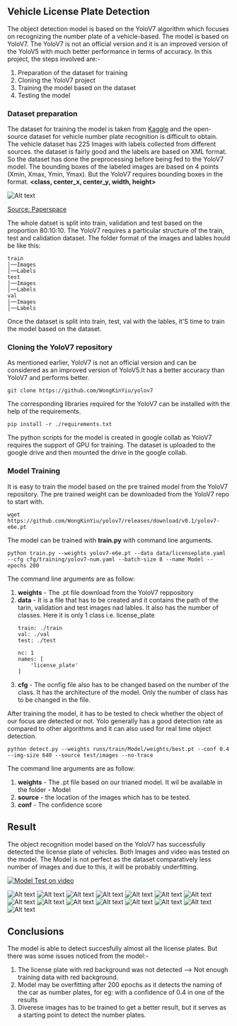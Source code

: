 ## Vehicle License Plate Detection ##
 The object detection model is based on the YoloV7 algorithm which focuses on recognizing the number plate of a vehicle-based. The model is based on YoloV7. The YoloV7 is not an official version and it is an improved version of the YoloV5 with much better performance in terms of accuracy. In this project, the steps involved are:-
1) Preparation of the dataset for training 
2) Cloning the YoloV7 project
3) Training the model based on the dataset
4) Testing the model

### Dataset preparation ###
The dataset for training the model is taken from [Kaggle](https://www.kaggle.com/datasets/aslanahmedov/number-plate-detection) and the open-source dataset for vehicle number plate recognition is difficult to obtain. The vehicle dataset has 225 Images with labels collected from different sources. the dataset is fairly good and the labels are based on XML format. So the dataset has done the preprocessing before being fed to the YoloV7 model. The bounding boxes of the labeled images are based on 4 points (Xmin, Xmax, Ymin, Ymax). But the YoloV7 requires bounding boxes in the format. **<class, center_x, center_y, width, height>**


<img src="/Tutorial Images/Yolov7 bounding box.png" alt="Alt text" title="YOLOV7 bounding box">

[Source: Paperspace](https://blog.paperspace.com/train-yolov7-custom-data/)



The whole datset is split into train, validation and test based on the proportion 80:10:10. The YoloV7 requires a particular structure of the train, test and calidation dataset. The folder format of the images and lables hould be like this:
```
train
│──Images
│──Labels   
test
│──Images
│──Labels 
val
│──Images
│──Labels 
```
Once the dataset is split into train, test, val with the lables, it'S time to train the model based on the dataset.

### Cloning the YoloV7 repository ###

As mentioned earlier, YoloV7 is not an official version and can be considered as an improved version of YoloV5.It has a better accuracy than YoloV7 and performs better.
``` 
git clone https://github.com/WongKinYiu/yolov7 
```
The corresponding libraries required for the YoloV7 can be installed with the help of the requirements. 

```
pip install -r ./requirements.txt
```

The python scripts for the model is created in google collab as YoloV7 requires the support of GPU for training. The dataset is uploaded to the google drive and then mounted the drive in the google collab. 

### Model Training ##

It is easy to train the model based on the pre trained model from the YoloV7 repository. The pre trained weight can be downloaded from the YoloV7 repo to start with. 
```
wget https://github.com/WongKinYiu/yolov7/releases/download/v0.1/yolov7-e6e.pt
```

The model can be trained with **train.py** with command line arguments.
```
python train.py --weights yolov7-e6e.pt --data data/licenseplate.yaml --cfg cfg/training/yolov7-num.yaml --batch-size 8 --name Model --epochs 200
```
The command line arguments are as follow:

 1) **weights** - The .pt file download from the YoloV7 reppository
 2) **data** - It is a file that has to be created and it contains the path of the tarin, validation and test images nad lables. It also has the number of classes. Here it is only 1 class i.e. license_plate
    ```
    train: ./train
    val: ./val
    test: ./test

    nc: 1
    names: [
        'license_plate'
    ]
    ```
  3) **cfg** - The ocnfig file also has to be changed based on the number of the class. It has the architecture of the model. Only the number of class has to be changed in the file.
  
  After training the model, it has to be tested to check whether the object of our focus are detected or not. Yolo generally has a good detection rate as compared to other algorithms and it can also used for real time object detection.

  ```
python detect.py --weights runs/train/Model/weights/best.pt --conf 0.4 --img-size 640 --source test/images --no-trace
```

The command line arguments are as follow:

 1) **weights** - The .pt file based on our trianed model. It wil be available in the folder - Model
 2) **source** - the location of the images which has to be tested.
 3) **conf** - The confidence score

 ## Result ##

 The object recognition model based on the YoloV7 has successfully detected the license plate of vehicles. Both Images and video was tested on the model. The Model is not perfect as the dataset comparatively less number of images and due to this, it will be probably underfitting.

[![Model Test on video](https://img.youtube.com/vi/C5QqRF5XooM/0.jpg)](https://youtu.be/C5QqRF5XooM "Model Test on Video file")

<img src="/Tutorial Images/N17.jpeg" alt="Alt text" title="YOLOV7 Training Results">
<img src="/Tutorial Images/N38.jpeg" alt="Alt text" title="YOLOV7 Training Results">
<img src="/Tutorial Images/N44.jpeg" alt="Alt text" title="YOLOV7 Training Results">
<img src="/Tutorial Images/N48.jpeg" alt="Alt text" title="YOLOV7 Training Results">
<img src="/Tutorial Images/N72.jpeg" alt="Alt text" title="YOLOV7 Training Results">
<img src="/Tutorial Images/N82.jpeg" alt="Alt text" title="YOLOV7 Training Results">
<img src="/Tutorial Images/N120.jpeg" alt="Alt text" title="YOLOV7 Training Results">
<img src="/Tutorial Images/N121.jpeg" alt="Alt text" title="YOLOV7 Training Results">
<img src="/Tutorial Images/N144.jpeg" alt="Alt text" title="YOLOV7 Training Results">
<img src="/Tutorial Images/N154.jpeg" alt="Alt text" title="YOLOV7 Training Results">
<img src="/Tutorial Images/N175.jpeg" alt="Alt text" title="YOLOV7 Training Results">
<img src="/Tutorial Images/N198.jpeg" alt="Alt text" title="YOLOV7 Training Results">
<img src="/Tutorial Images/N229.jpeg" alt="Alt text" title="YOLOV7 Training Results">
<img src="/Tutorial Images/N230.jpeg" alt="Alt text" title="YOLOV7 Training Results">
<img src="/Tutorial Images/N247.jpeg" alt="Alt text" title="YOLOV7 Training Results">

## Conclusions ##

The model is able to detect succesfully almost all the license plates. But there was some issues noticed from the model:-

1) The license plate with red background was not detected --> Not enough training data with red background.
2) Model may be overfitting after 200 epochs as it detects the naming of the car as number plates, for eg: with a confidence of 0.4 in one of the results
3) Diverese images has to be trained to get a better result, but it serves as a starting point to detect the number plates.